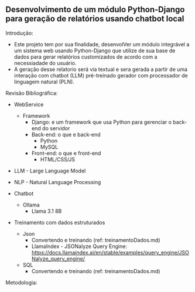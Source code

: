 ## Desenvolvimento de um módulo Python-Django para geração de relatórios usando chatbot local

Introdução: 
  * Este projeto tem por sua finalidade, desenvolVer um módulo integrável a um sistema web usando Python-Django que utilize de sua base de dados para gerar relatórios customizados de acordo com a necessiadade do usuário.
  * A geração desse relatorio será via textual e sera gerada a partir de uma interação com chatbot (LLM) pré-treinado gerador com processador de linguagem natural (PLN).

Revisão Bibliográfica:
  * WebService
    * Framework
      * Django: e um framework que usa Python para gerenciar o back-end do servidor
      * Back-end: o que e back-end
        * Python
        * MySQL
      * Front-end: o que e front-end
        * HTML/CSS/JS
      
  * LLM - Large Language Model
  * NLP - Natural Language Processing
  * Chatbot
     * Ollama
        * Llama 3.1 8B
      
  * Treinamento com dados estruturados
    * Json
       * Convertendo e treinando (ref: treinamentoDados.md)
       * LlamaIndex - JSONalyze Query Engine: https://docs.llamaindex.ai/en/stable/examples/query_engine/JSONalyze_query_engine/
    * SQL
       * Convertendo e treinando (ref: treinamentoDados.md)
    
Metodologia:
